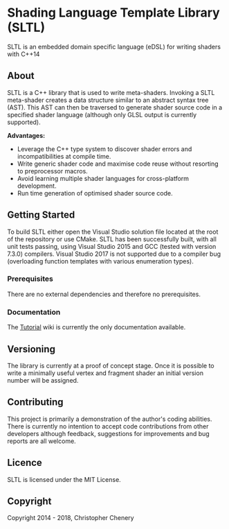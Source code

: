 # Shading Language Template Library (SLTL)

SLTL is an embedded domain specific language (eDSL) for writing shaders with C++14

## About

SLTL is a C++ library that is used to write meta-shaders. Invoking a SLTL meta-shader creates a data structure similar to an abstract syntax tree (AST). This AST can then be traversed to generate shader source code in a specified shader language (although only GLSL output is currently supported).

__Advantages:__

* Leverage the C++ type system to discover shader errors and incompatibilities at compile time.
* Write generic shader code and maximise code reuse without resorting to preprocessor macros.
* Avoid learning multiple shader languages for cross-platform development. 
* Run time generation of optimised shader source code.

## Getting Started

To build SLTL either open the Visual Studio solution file located at the root of the repository or use CMake. SLTL has been successfully built, with all unit tests passing, using Visual Studio 2015 and GCC (tested with version 7.3.0) compilers. Visual Studio 2017 is not supported due to a compiler bug (overloading function templates with various enumeration types).

### Prerequisites

There are no external dependencies and therefore no prerequisites.

### Documentation

The [Tutorial](https://github.com/cheneryc/sltl/wiki/Tutorial) wiki is currently the only documentation available.

## Versioning

The library is currently at a proof of concept stage. Once it is possible to write a minimally useful vertex and fragment shader an initial version number will be assigned.

## Contributing

This project is primarily a demonstration of the author's coding abilities. There is currently no intention to accept code contributions from other developers although feedback, suggestions for improvements and bug reports are all welcome.

## Licence

SLTL is licensed under the MIT License.

## Copyright

Copyright 2014 - 2018, Christopher Chenery
